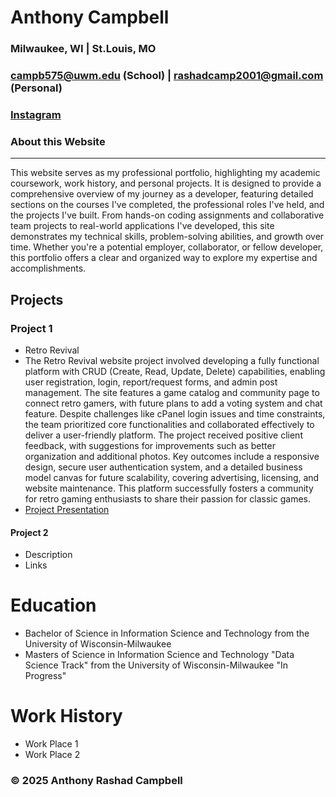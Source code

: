 # **Anthony Campbell**
### Milwaukee, WI | St.Louis, MO
### campb575@uwm.edu (School) | rashadcamp2001@gmail.com (Personal)
### [Instagram](https://www.instagram.com/antho_618/)

### About this Website
***
This website serves as my professional portfolio, highlighting my academic coursework, work history, and personal projects. It is designed to provide a comprehensive overview of my journey as a developer, featuring detailed sections on the courses I've completed, the professional roles I've held, and the projects I've built. From hands-on coding assignments and collaborative team projects to real-world applications I've developed, this site demonstrates my technical skills, problem-solving abilities, and growth over time. Whether you're a potential employer, collaborator, or fellow developer, this portfolio offers a clear and organized way to explore my expertise and accomplishments.

## Projects
### Project 1
- Retro Revival
- The Retro Revival website project involved developing a fully functional platform with CRUD (Create, Read, Update, Delete) capabilities, enabling user registration, login, report/request forms, and admin post management. The site features a game catalog and community page to connect retro gamers, with future plans to add a voting system and chat feature. Despite challenges like cPanel login issues and time constraints, the team prioritized core functionalities and collaborated effectively to deliver a user-friendly platform. The project received positive client feedback, with suggestions for improvements such as better organization and additional photos. Key outcomes include a responsive design, secure user authentication system, and a detailed business model canvas for future scalability, covering advertising, licensing, and website maintenance. This platform successfully fosters a community for retro gaming enthusiasts to share their passion for classic games.
- [Project Presentation](https://panthers-my.sharepoint.com/:b:/r/personal/campb575_uwm_edu/Documents/Attachments/FP%26P%20Retro%20Revival%20Presentation.pdf?csf=1&web=1&e=msDfEs)
#### Project 2
- Description
- Links
# Education
- Bachelor of Science in Information Science and Technology from the University of Wisconsin-Milwaukee
- Masters of Science in Information Science and Technology "Data Science Track" from the University of Wisconsin-Milwaukee "In Progress" 
# Work History
- Work Place 1
- Work Place 2


### © 2025 Anthony Rashad Campbell
